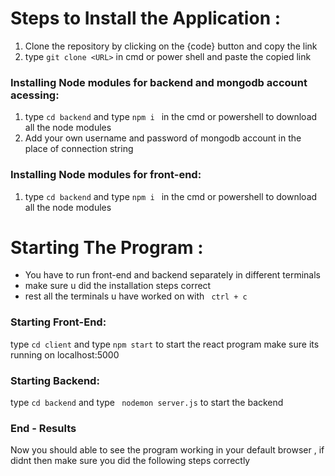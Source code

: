 # Steps to Install the Application :

1. Clone  the repository by clicking on the {code} button and copy the link
2. type ``git clone <URL>`` in cmd or power shell and paste the copied link


### Installing Node modules for backend and mongodb account acessing:

1. type ``cd backend`` and type ``npm i `` in the cmd or powershell to download all the node modules
2. Add your own username and password of mongodb account in the place of connection string

### Installing Node modules for front-end:

1. type ``cd backend`` and type ``npm i `` in the cmd or powershell to download all the node modules


# Starting The Program :
 - You have to run front-end and backend separately in different terminals
 - make sure u did the installation steps correct 
 - rest all the terminals u have worked on with `` ctrl + c``

### Starting Front-End:

type ``cd client`` and type ``npm start`` to start the react program make sure its running on localhost:5000

### Starting Backend:

type `` cd backend `` and type `` nodemon server.js`` to start the backend 

### End - Results

Now you should able to see the program working in your default browser , if didnt then make sure you did the following steps correctly 


